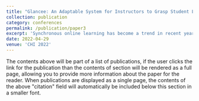 ```yaml
---
title: "Glancee: An Adaptable System for Instructors to Grasp Student Learning Status in Synchronous Online Classes"
collection: publication
category: conferences
permalink: /publication/paper3
excerpt: 'Synchronous online learning has become a trend in recent years. However, instructors often face the challenge of inferring audiences’ reactions and learning status without seeing their faces in video feeds, which prevents instructors from establishing connections with students. To solve this problem, based on a need-finding survey with 67 college instructors, we propose Glancee, a real-time interactive system with adaptable configurations, sidebar-based visual displays, and comprehensive learning status detection algorithms. Then, we conduct a within-subject user study in which 18 college instructors deliver lectures online with Glancee and two baselines, EngageClass and ZoomOnly. Results show that Glancee can effectively support online teaching and is perceived to be significantly more helpful than the baselines. We further investigate how instructors’ emotions, behaviors, attention, cognitive load, and trust are affected during the class. Finally, we offer design recommendations for future online teaching assistant systems.'
date: 2022-04-29
venue: 'CHI 2022'
---
```


The contents above will be part of a list of publications, if the user clicks the link for the publication than the contents of section will be rendered as a full page, allowing you to provide more information about the paper for the reader. When publications are displayed as a single page, the contents of the above "citation" field will automatically be included below this section in a smaller font.
